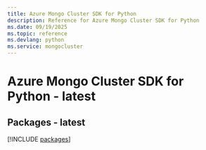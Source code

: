 ```yaml
---
title: Azure Mongo Cluster SDK for Python
description: Reference for Azure Mongo Cluster SDK for Python
ms.date: 09/19/2025
ms.topic: reference
ms.devlang: python
ms.service: mongocluster
---
```

# Azure Mongo Cluster SDK for Python - latest
## Packages - latest
[!INCLUDE [packages](mongo-cluster-index.md)]